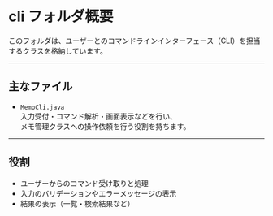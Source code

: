 # cli フォルダ概要

このフォルダは、ユーザーとのコマンドラインインターフェース（CLI）を担当するクラスを格納しています。

---

## 主なファイル

- `MemoCli.java`  
  入力受付・コマンド解析・画面表示などを行い、  
  メモ管理クラスへの操作依頼を行う役割を持ちます。

---

## 役割

- ユーザーからのコマンド受け取りと処理
- 入力のバリデーションやエラーメッセージの表示
- 結果の表示（一覧・検索結果など）
